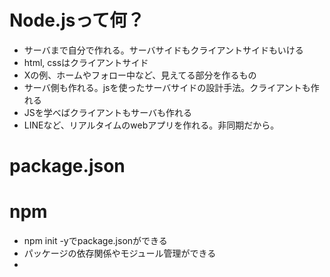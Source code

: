 # Node.jsって何？

- サーバまで自分で作れる。サーバサイドもクライアントサイドもいける
- html, cssはクライアントサイド
- Xの例、ホームやフォロー中など、見えてる部分を作るもの
- サーバ側も作れる。jsを使ったサーバサイドの設計手法。クライアントも作れる
- JSを学べばクライアントもサーバも作れる
- LINEなど、リアルタイムのwebアプリを作れる。非同期だから。

# package.json



# npm

- npm init -yでpackage.jsonができる
- パッケージの依存関係やモジュール管理ができる
- 